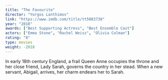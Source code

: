 ```yaml
---
title: "The Favourite"
director: "Yorgos Lanthimos"
link: "https://www.imdb.com/title/tt5083738"
year: "2018"
awards: ["Best Supporting Actress", "Best Ensemble Cast"]
actors: ["Emma Stone", "Rachel Weisz", "Olivia Colman"]
rating: "8"
type: movies
weight: -2018
---
```

In early 18th century England, a frail Queen Anne occupies the throne and her close friend, Lady Sarah, governs the country in her stead. When a new servant, Abigail, arrives, her charm endears her to Sarah. 